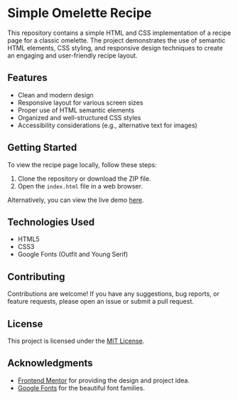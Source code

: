 # Simple Omelette Recipe

This repository contains a simple HTML and CSS implementation of a recipe page for a classic omelette. The project demonstrates the use of semantic HTML elements, CSS styling, and responsive design techniques to create an engaging and user-friendly recipe layout.

## Features

- Clean and modern design
- Responsive layout for various screen sizes
- Proper use of HTML semantic elements
- Organized and well-structured CSS styles
- Accessibility considerations (e.g., alternative text for images)

## Getting Started

To view the recipe page locally, follow these steps:

1. Clone the repository or download the ZIP file.
2. Open the `index.html` file in a web browser.

Alternatively, you can view the live demo [here]((https://pritxxh.github.io/recipe-page-main/)).

## Technologies Used

- HTML5
- CSS3
- Google Fonts (Outfit and Young Serif)

## Contributing

Contributions are welcome! If you have any suggestions, bug reports, or feature requests, please open an issue or submit a pull request.

## License

This project is licensed under the [MIT License](LICENSE).

## Acknowledgments

- [Frontend Mentor](https://www.frontendmentor.io/) for providing the design and project idea.
- [Google Fonts](https://fonts.google.com/) for the beautiful font families.

